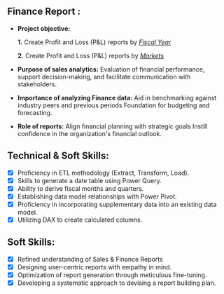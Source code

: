 ## Finance Report :

- **Project objective:** 

    **1.** Create Profit and Loss (P&L) reports by _[Fiscal Year](https://github.com/UmairSyd/Excel-Projects/blob/main/AtliQ%20Hardware%20Finance%20Analytics/P%26L%20year_report(2).pdf)_ 

   **2.** Create Profit and Loss (P&L) reports by _[Markets](https://github.com/UmairSyd/Excel-Projects/blob/main/AtliQ%20Hardware%20Finance%20Analytics/report-1.pdf)_

- **Purpose of sales analytics:** Evaluation of financial performance, support decision-making, and facilitate communication with stakeholders.

- **Importance of analyzing Finance data:** Aid in benchmarking against industry peers and previous periods Foundation for budgeting and forecasting.

- **Role of reports:** Align financial planning with strategic goals Instill confidence in the organization's financial outlook.


## Technical & Soft Skills:
- [x]	Proficiency in ETL methodology (Extract, Transform, Load).
- [x]	Skills to generate a date table using Power Query.
- [x]	Ability to derive fiscal months and quarters.
- [x]	Establishing data model relationships with Power Pivot.
- [x]	Proficiency in incorporating supplementary data into an existing data model.
- [x]	Utilizing DAX to create calculated columns.

## Soft Skills:
- [x]	Refined understanding of Sales & Finance Reports
- [x]	Designing user-centric reports with empathy in mind.
- [x]	Optimization of report generation through meticulous fine-tuning.
- [x]	Developing a systematic approach to devising a report building plan.

